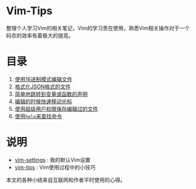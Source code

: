 Vim-Tips
==================
整理个人学习Vim的相关笔记，Vim的学习贵在使用，熟悉Vim相关操作对于一个码农的效率有着极大的提高。

目录
==================
1. [使用16进制模式编辑文件](https://github.com/Jeanhwea/Vim-Tips/blob/master/vim-tips/edit-a-file-in-hex-mode.md)
2. [格式化JSON格式的文件](https://github.com/Jeanhwea/Vim-Tips/blob/master/vim-tips/format-json-file.md)
3. [简单地跳转到变量或函数的声明](https://github.com/Jeanhwea/Vim-Tips/blob/master/vim-tips/go-to-declaration-of-variables-and-functions.md)
4. [编辑的时候快速移动光标](https://github.com/Jeanhwea/Vim-Tips/blob/master/vim-tips/move-faster-while-editing.md)
5. [使用超级用户权限保存编辑过的文件](https://github.com/Jeanhwea/Vim-Tips/blob/master/vim-tips/save-a-file-as-the-super-user.md)
6. [使用`help`来查找命令](https://github.com/Jeanhwea/Vim-Tips/blob/master/vim-tips/use-help-command.md)

说明
================

* [vim-settings](https://github.com/Jeanhwea/Vim-Tips/tree/master/vim-settings) : 我的默认Vim设置
* [vim-tips](https://github.com/Jeanhwea/Vim-Tips/tree/master/vim-tips) : Vim使用过程中的小技巧

本文的各种小结来自互联网和作者平时使用的心得。
